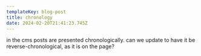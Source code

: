 ```yaml
---
templateKey: blog-post
title: chronology
date: 2024-02-20T21:41:23.745Z
---
```

in the cms posts are presented chronologically. can we update to have it be reverse-chronological, as it is on the page?
